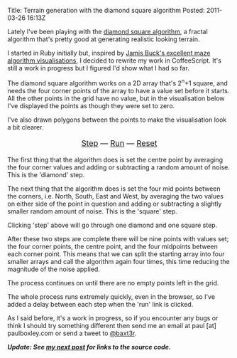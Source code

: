 Title: Terrain generation with the diamond square algorithm
Posted: 2011-03-26 16:13Z

Lately I've been playing with the [diamond square algorithm][diamond-square], a fractal algorithm that's pretty good at generating realistic looking terrain.

I started in Ruby initially but, inspired by [Jamis Buck's excellent maze algorithm visualisations][mazes], I decided to rewrite my work in CoffeeScript. It's still a work in progress but I figured I'd show what I had so far.

The diamond square algorithm works on a 2D array that's 2<sup>n</sup>+1 square, and needs the four corner points of the array to have a value set before it starts. All the other points in the grid have no value, but in the visualisation below I've displayed the points as though they were set to zero.

I've also drawn polygons between the points to make the visualisation look a bit clearer.

<script src="http://static.paulboxley.com/terrain-1/generate_terrain.js"></script>
<script src="http://static.paulboxley.com/terrain-1/draw_terrain.js"></script>
<script>$(document).ready(function(){
  initialise();
  draw();
})</script>

<p style="text-align: center; font-size: 1.25em;">
  <canvas id="terrain" width="530" height="430"></canvas>
  <a href="#" onclick="draw_step(); return false;">Step</a> &mdash;
  <a href="#" onclick="draw_run(); return false;">Run</a> &mdash;
  <a href="#" onclick="draw_reset(); return false;">Reset</a>
</p>

The first thing that the algorithm does is set the centre point by averaging the four corner values and adding or subtracting a random amount of noise. This is the 'diamond' step.

The next thing that the algorithm does is set the four mid points between the corners, i.e. North, South, East and West, by averaging the two values on either side of the point in question and adding or subtracting a slightly smaller random amount of noise. This is the 'square' step.

Clicking 'step' above will go through one diamond and one square step.

After these two steps are complete there will be nine points with values set; the four corner points, the centre point, and the four midpoints between each corner point. This means that we can split the starting array into four smaller arrays and call the algorithm again four times, this time reducing the magnitude of the noise applied.

The process continues on until there are no empty points left in the grid.

The whole process runs extremely quickly, even in the browser, so I've added a delay between each step when the 'run' link is clicked.

As I said before, it's a work in progress, so if you encounter any bugs or think I should try something different then send me an email at paul [at] paulboxley.com or send a tweet to [@baxt3r][].

***Update: See [my next post][next] for links to the source code.***

  [diamond-square]: http://en.wikipedia.org/wiki/Diamond-square_algorithm
  [mazes]: http://www.jamisbuck.org/mazes/
  [@baxt3r]: https://twitter.com/baxt3r
  [next]: /blog/2011/03/terrain-generation-source